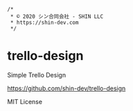 ```
/*
 * © 2020 シン合同会社 - SHIN LLC
 * https://shin-dev.com
 */
```

# trello-design
Simple Trello Design

https://github.com/shin-dev/trello-design

MIT License
